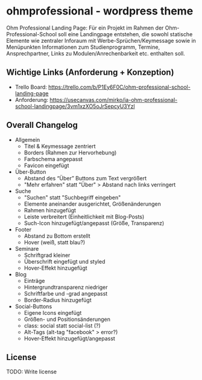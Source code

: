 # ohmprofessional - wordpress theme

Ohm Professional Landing Page:
Für ein Projekt im Rahmen der Ohm-Professional-School soll eine Landingpage entstehen, die sowohl statische Elemente wie zentraler Inforaum mit Werbe-Sprüchen/Keymessage sowie in Menüpunkten Informationen zum Studienprogramm, Termine, Ansprechpartner, Links zu Modulen/Anrechenbarkeit etc. enthalten soll.

## Wichtige Links (Anforderung + Konzeption)
- Trello Board: https://trello.com/b/P1Ey6F0C/ohm-professional-school-landing-page
- Anforderung: https://usecanvas.com/mirko/ia-ohm-professional-school-landingpage/3vm1xzXO5oJrSepcyU3Yzl

## Overall Changelog
- Allgemein
  - Titel & Keymessage zentriert
  - Borders (Rahmen zur Hervorhebung)
  - Farbschema angepasst
  - Favicon eingefügt
- Über-Button
  - Abstand des “Über” Buttons zum Text vergrößert
  - "Mehr erfahren" statt "Über" > Abstand nach links verringert
- Suche
  - "Suchen" statt "Suchbegriff eingeben"
  - Elemente aneinander ausgerichtet, Größenänderungen
  - Rahmen hinzugefügt
  - Leiste verbreitert (Einheitlichkeit mit Blog-Posts)
  - Such-Icon hinzugefügt/angepasst (Größe, Transparenz)
- Footer
  - Abstand zu Bottom erstellt
  - Hover (weiß, statt blau?)
- Seminare
  - Schriftgrad kleiner
  - Überschrift eingefügt und styled
  - Hover-Effekt hinzugefügt
- Blog
  - Einträge
  - Hintergrundtransparenz niedriger
  - Schriftfarbe und -grad angepasst
  - Border-Radius hinzugefügt
- Social-Buttons
  - Eigene Icons eingefügt
  - Größen- und Positionsänderungen
  - class: social statt social-list (?)
  - Alt-Tags (alt-tag "facebook" > error?)
  - Hover-Effekt hinzugefügt/angepasst



## License

TODO: Write license
